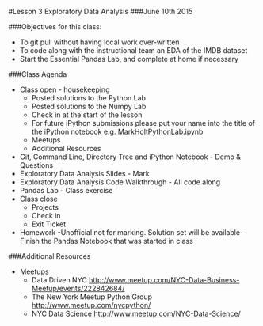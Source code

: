 #Lesson 3 Exploratory Data Analysis
###June 10th 2015

###Objectives for this class:

- To git pull without having local work over-written
- To code along with the instructional team an EDA of the IMDB dataset
- Start the Essential Pandas Lab, and complete at home if necessary

###Class Agenda

- Class open - housekeeping
  * Posted solutions to the Python Lab
  * Posted solutions to the Numpy Lab
  * Check in at the start of the lesson
  * For future iPython submissions please put your name into the title of the iPython notebook e.g. MarkHoltPythonLab.ipynb
  * Meetups
  * Additional Resources
- Git, Command Line, Directory Tree and iPython Notebook - Demo & Questions
- Exploratory Data Analysis Slides - Mark
- Exploratory Data Analysis Code Walkthrough - All code along
- Pandas Lab - Class exercise
- Class close
  * Projects
  * Check in
  * Exit Ticket
- Homework -Unofficial not for marking. Solution set will be available- Finish the Pandas Notebook that was started in class
 
###Additional Resources
- Meetups
  * Data Driven NYC http://www.meetup.com/NYC-Data-Business-Meetup/events/222842684/
  * The New York Meetup Python Group http://www.meetup.com/nycpython/
  * NYC Data Science http://www.meetup.com/NYC-Data-Science/


